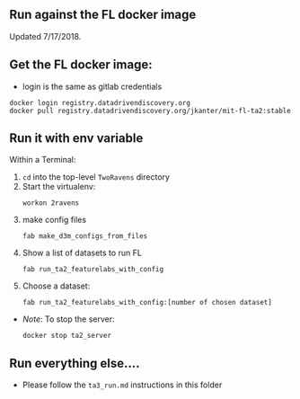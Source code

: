 
## Run against the FL docker image

Updated 7/17/2018.

## Get the FL docker image:

 - login is the same as gitlab credentials

```
docker login registry.datadrivendiscovery.org
docker pull registry.datadrivendiscovery.org/jkanter/mit-fl-ta2:stable
```

## Run it with env variable

Within a Terminal:
1. `cd` into the top-level `TwoRavens` directory
1. Start the virtualenv:
    ```
    workon 2ravens
    ```
1. make config files
    ```
    fab make_d3m_configs_from_files
    ```
1. Show a list of datasets to run FL
    ```
    fab run_ta2_featurelabs_with_config
    ```
1. Choose a dataset:
    ```
    fab run_ta2_featurelabs_with_config:[number of chosen dataset]
    ```

- *Note*: To stop the server:
    ```
    docker stop ta2_server
    ```

## Run everything else....

- Please follow the `ta3_run.md` instructions in this folder
